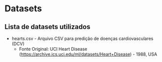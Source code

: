# Datasets

## Lista de datasets utilizados

* hearts.csv - Arquivo CSV para predição de doenças cardiovasculares (DCV)
  * Fonte Original: UCI Heart Disease (https://archive.ics.uci.edu/ml/datasets/Heart+Disease) - 1988, USA
